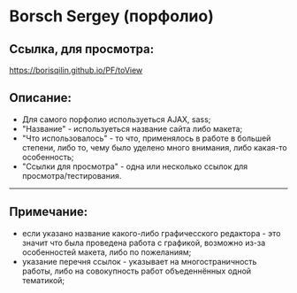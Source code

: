 ﻿# Borsch Sergey (порфолио)

## Ссылка, для просмотра:
https://borisqilin.github.io/PF/toView

## Описание:
- Для самого порфолио используеться AJAX, sass;
- "Название" - используеться название сайта либо макета;
- "Что использовалось" - то что, применялось в работе в большей степени, либо то, чему было уделено много внимания, либо какая-то особенность;
- "Ссылки для просмотра" - одна или несколько ссылок для просмотра/тестирования.

---

## Примечание:
- если указано название какого-либо графичесского редактора - это значит что была проведена работа с графикой, возможно из-за особенностей макета, либо по пожеланиям;
- указание перечня ссылок - указывает на многостраничность работы, либо на совокупность работ объеденнённых одной тематикой;
